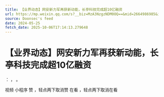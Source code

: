 ```yaml
---
title: 【业界动态】网安新力军再获新动能，长亭科技完成超10亿融资
url: https://mp.weixin.qq.com/s?__biz=MzA3NzgzNDM0OQ==&mid=2664986985&idx=2&sn=8594c8f091e7b46823ae84a82947ccc8
source: Doonsec's feed
date: 2024-05-25
fetch_date: 2025-10-06T17:14:13.279648
---
```


# 【业界动态】网安新力军再获新动能，长亭科技完成超10亿融资

：
，
。

视频
小程序
赞
，轻点两下取消赞
在看
，轻点两下取消在看